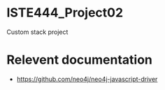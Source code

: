 # ISTE444_Project02
Custom stack project

# Relevent documentation
- https://github.com/neo4j/neo4j-javascript-driver